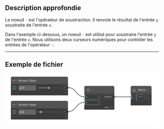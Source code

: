 ## Description approfondie
Le noeud `-` est l'opérateur de soustraction. Il renvoie le résultat de l'entrée `y` soustraite de l'entrée `x`.

Dans l'exemple ci-dessous, un noeud `-` est utilisé pour soustraire l'entrée `y` de l'entrée `x`. Nous utilisons deux curseurs numériques pour contrôler les entrées de l'opérateur `-`.
___
## Exemple de fichier

![-](./-_img.jpg)
